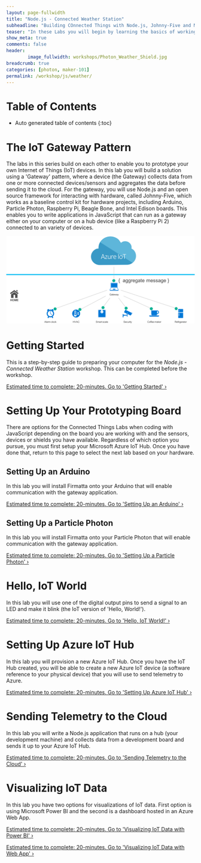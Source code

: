 ```yaml
---
layout: page-fullwidth
title: "Node.js - Connected Weather Station"
subheadline: "Building COnnected Things with Node.js, Johnny-Five and Microsoft Azure"
teaser: "In these Labs you will begin by learning the basics of working with micro-controllers and sensors, and move on to connecting them to the Internet. You will learn how to leverage Cloud IoT services to collect data and control devices and use advanced services like machine learning and analytics to discover insights using your Things."
show_meta: true
comments: false
header: 
        image_fullwidth: workshops/Photon_Weather_Shield.jpg
breadcrumb: true
categories: [photon, maker-101]
permalink: /workshop/js/weather/
---
```

# Table of Contents
*  Auto generated table of contents
{:toc}

# The IoT Gateway Pattern
The labs in this series build on each other to enable you to prototype your own Internet of Things (IoT) devices. In this lab you will build a solution using a 'Gateway' pattern, where a device (the Gateway) collects data from one or more connected devices/sensors and aggregates the data before sending it to the cloud. For the gateway, you will use Node.js and an open source framework for interacting with hardware, called Johnny-Five, which works as a baseline control kit for hardware projects, including Arduino, Particle Photon, Raspberry Pi, Beagle Bone, and Intel Edison boards. This enables you to write applications in JavaScript that can run as a gateway either on your computer or on a hub device (like a Raspberry Pi 2) connected to an variety of devices.

![The IoT Gateway Pattern](/images/gatewaypattern.png)

# Getting Started
This is a step-by-step guide to preparing your computer for the _Node.js - Connected Weather Station_ workshop. This can be completed before the workshop.

<a class="radius button small" href="./getting-started/">Estimated time to complete: 20-minutes. Go to  'Getting Started' ›</a>

# Setting Up Your Prototyping Board
There are options for the Connected Things Labs when coding with JavaScript depending on the board you are working with and the sensors, devices or shields you have available. Regardless of which option you pursue, you must first setup your Microsoft Azure IoT Hub. Once you have done that, return to this page to select the next lab based on your hardware.

## Setting Up an Arduino
In this lab you will install Firmatta onto your Arduino that will enable communication with the gateway application.

<a class="radius button small" href="./setup-arduino/">Estimated time to complete: 20-minutes. Go to 'Setting Up an Arduino' ›</a>

## Setting Up a Particle Photon
In this lab you will install Firmatta onto your Particle Photon that will enable communication with the gateway application.

<a class="radius button small" href="./setup-photon/">Estimated time to complete: 20-minutes. Go to 'Setting Up a Particle Photon' ›</a>

# Hello, IoT World
In this lab you will use one of the digital output pins to send a signal to an LED and make it blink (the IoT version of 'Hello, World!').

<a class="radius button small" href="./hello-iot-world/">Estimated time to complete: 20-minutes. Go to  'Hello, IoT World!' ›</a>

# Setting Up Azure IoT Hub
In this lab you will provision a new Azure IoT Hub. Once you have the IoT Hub created, you will be able to create a new Azure IoT device (a software reference to your physical device) that you will use to send telemetry to Azure.

<a class="radius button small" href="./setup-azure-iot-hub/">Estimated time to complete: 20-minutes. Go to  'Setting Up Azure IoT Hub' ›</a>

# Sending Telemetry to the Cloud
In this lab you will write a Node.js application that runs on a hub (your development machine) and collects data from a development board and sends it up to your Azure IoT Hub.

<a class="radius button small" href="./sending-telemetry/">Estimated time to complete: 20-minutes. Go to  'Sending Telemetry to the Cloud' ›</a>

# Visualizing IoT Data
In this lab you have two options for visualizations of IoT data. First option is using Microsoft Power BI and the second is a dashboard hosted in an Azure Web App.

<a class="radius button small" href="./visualize-iot-with-powerbi/">Estimated time to complete: 20-minutes. Go to  'Visualizing IoT Data with Power BI' ›</a>

<a class="radius button small" href="./visualize-iot-with-web-app/">Estimated time to complete: 20-minutes. Go to  'Visualizing IoT Data with Web App' ›</a>
